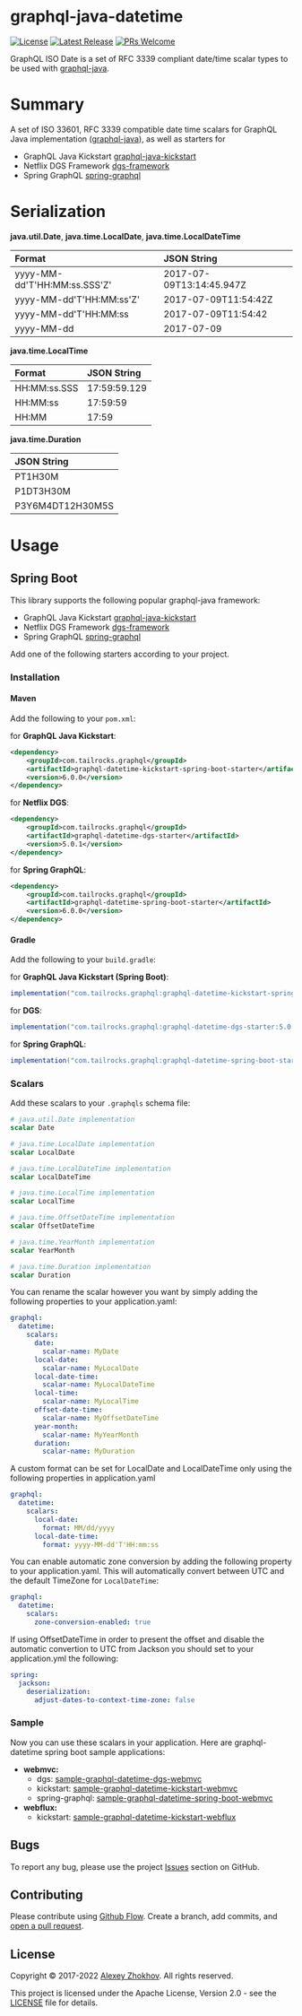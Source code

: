 # graphql-java-datetime

[![License](https://img.shields.io/badge/License-Apache%202.0-blue.svg)](https://github.com/tailrocks/graphql-java-datetime/blob/master/LICENSE) 
[![Latest Release](https://img.shields.io/maven-central/v/tailrocks/graphql-java-datetime)](https://maven-badges.herokuapp.com/maven-central/tailrocks/graphql-java-datetime/)
[![PRs Welcome](https://img.shields.io/badge/PRs-welcome-brightgreen.svg)](https://github.com/tailrocks/graphql-java-datetime/pulls)

GraphQL ISO Date is a set of RFC 3339 compliant date/time scalar types to be used with
[graphql-java](https://github.com/graphql-java/graphql-java).


# Summary

A set of ISO 33601, RFC 3339 compatible date time scalars for GraphQL Java implementation ([graphql-java](https://github.com/graphql-java/graphql-java)), as well as starters for
- GraphQL Java Kickstart [graphql-java-kickstart](https://www.graphql-java-kickstart.com/spring-boot/)
- Netflix DGS Framework [dgs-framework](https://netflix.github.io/dgs/)
- Spring GraphQL [spring-graphql](https://spring.io/projects/spring-graphql)

# Serialization

**java.util.Date**, **java.time.LocalDate**, **java.time.LocalDateTime**

| Format                       | JSON String              |
|:-----------------------------|:-------------------------|
| yyyy-MM-dd'T'HH:MM:ss.SSS'Z' | 2017-07-09T13:14:45.947Z |
| yyyy-MM-dd'T'HH:MM:ss'Z'     | 2017-07-09T11:54:42Z     |
| yyyy-MM-dd'T'HH:MM:ss        | 2017-07-09T11:54:42      |
| yyyy-MM-dd                   | 2017-07-09               |

**java.time.LocalTime**

| Format       | JSON String  |
|:-------------|:-------------|
| HH:MM:ss.SSS | 17:59:59.129 |
| HH:MM:ss     | 17:59:59     |
| HH:MM        | 17:59        |

**java.time.Duration**

| JSON String      |
|:-----------------|
| PT1H30M          |
| P1DT3H30M        |
| P3Y6M4DT12H30M5S |

# Usage

## Spring Boot

This library supports the following popular graphql-java framework:
- GraphQL Java Kickstart [graphql-java-kickstart](https://www.graphql-java-kickstart.com/spring-boot/)
- Netflix DGS Framework [dgs-framework](https://netflix.github.io/dgs/)
- Spring GraphQL [spring-graphql](https://spring.io/projects/spring-graphql)

Add one of the following starters according to your project.

### Installation

#### Maven

Add the following to your `pom.xml`:

for **GraphQL Java Kickstart**:

```xml
<dependency>
    <groupId>com.tailrocks.graphql</groupId>
    <artifactId>graphql-datetime-kickstart-spring-boot-starter</artifactId>
    <version>6.0.0</version>
</dependency>
```

for **Netflix DGS**:

```xml
<dependency>
    <groupId>com.tailrocks.graphql</groupId>
    <artifactId>graphql-datetime-dgs-starter</artifactId>
    <version>5.0.1</version>
</dependency>
```

for **Spring GraphQL**:

```xml
<dependency>
    <groupId>com.tailrocks.graphql</groupId>
    <artifactId>graphql-datetime-spring-boot-starter</artifactId>
    <version>6.0.0</version>
</dependency>
```

#### Gradle

Add the following to your `build.gradle`:

for **GraphQL Java Kickstart (Spring Boot)**:

```groovy
implementation("com.tailrocks.graphql:graphql-datetime-kickstart-spring-boot-starter:5.0.1")
```

for **DGS**:

```groovy
implementation("com.tailrocks.graphql:graphql-datetime-dgs-starter:5.0.1")
```

for **Spring GraphQL**:

```groovy
implementation("com.tailrocks.graphql:graphql-datetime-spring-boot-starter:6.0.0")
```

### Scalars

Add these scalars to your `.graphqls` schema file:

```graphql
# java.util.Date implementation
scalar Date

# java.time.LocalDate implementation
scalar LocalDate

# java.time.LocalDateTime implementation
scalar LocalDateTime

# java.time.LocalTime implementation
scalar LocalTime

# java.time.OffsetDateTime implementation
scalar OffsetDateTime

# java.time.YearMonth implementation
scalar YearMonth

# java.time.Duration implementation
scalar Duration
```

You can rename the scalar however you want by simply adding the following properties to your application.yaml:

```yaml
graphql:
  datetime:
    scalars:
      date:
        scalar-name: MyDate
      local-date:
        scalar-name: MyLocalDate
      local-date-time:
        scalar-name: MyLocalDateTime
      local-time:
        scalar-name: MyLocalTime
      offset-date-time:
        scalar-name: MyOffsetDateTime
      year-month:
        scalar-name: MyYearMonth
      duration:
        scalar-name: MyDuration
```

A custom format can be set for LocalDate and LocalDateTime only using the following properties in application.yaml

```yaml
graphql:
  datetime:
    scalars:
      local-date:
        format: MM/dd/yyyy
      local-date-time:
        format: yyyy-MM-dd'T'HH:mm:ss
```

You can enable automatic zone conversion by adding the following property to your application.yaml. This will
automatically convert between UTC and the default TimeZone for `LocalDateTime`:

```yaml
graphql:
  datetime:
    scalars:
      zone-conversion-enabled: true
```

If using OffsetDateTime in order to present the offset and disable the automatic convertion to UTC from Jackson you
should set to your application.yml the following:

```yaml
spring:
  jackson:
    deserialization:
      adjust-dates-to-context-time-zone: false
```

### Sample

Now you can use these scalars in your application. Here are graphql-datetime spring boot sample applications:

- **webmvc:**
  - dgs: [sample-graphql-datetime-dgs-webmvc](samples/dgs-webmvc)
  - kickstart: [sample-graphql-datetime-kickstart-webmvc](samples/kickstart-webmvc)
  - spring-graphql: [sample-graphql-datetime-spring-boot-webmvc](samples/spring-boot-webmvc)
- **webflux:** 
  - kickstart: [sample-graphql-datetime-kickstart-webflux](samples/kickstart-webflux)

## Bugs

To report any bug, please use the project [Issues](https://github.com/tailrocks/graphql-java-datetime/issues/new) section
on GitHub.

## Contributing

Please contribute using [Github Flow](https://guides.github.com/introduction/flow/). Create a branch, add commits,
and [open a pull request](https://github.com/tailrocks/graphql-java-datetime/compare/).

## License

Copyright © 2017-2022 [Alexey Zhokhov](http://www.zhokhov.com). All rights reserved.

This project is licensed under the Apache License, Version 2.0 - see the [LICENSE](LICENSE) file for details.
